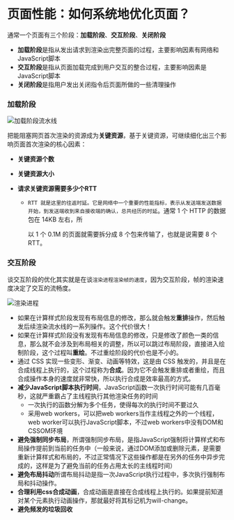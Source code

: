 # 页面性能：如何系统地优化页面？



通常一个页面有三个阶段：**加载阶段**、**交互阶段**、**关闭阶段**

* **加载阶段**是指从发出请求到渲染出完整页面的过程，主要影响因素有网络和JavaScript脚本
* **交互阶段**是指从页面加载完成到用户交互的整合过程，主要影响因素是JavaScript脚本
* **关闭阶段**是指用户发出关闭指令后页面所做的一些清理操作



### 加载阶段

![加载阶段流水线](D:\沸点前端\浏览器\img\加载阶段流水线.png)

把能阻塞网页首次渲染的资源成为**关键资源**，基于关键资源，可继续细化出三个影响页面首次渲染的核心因素：

* **关键资源个数**

* **关键资源大小**

* **请求关键资源需要多少个RTT**

  * `RTT 就是这里的往返时延。它是网络中一个重要的性能指标，表示从发送端发送数据开始，到发送端收到来自接收端的确认，总共经历的时延`。通常 1 个 HTTP 的数据包在 14KB 左右，所

    以 1 个 0.1M 的页面就需要拆分成 8 个包来传输了，也就是说需要 8 个 RTT。



### 交互阶段

谈交互阶段的优化其实就是在谈`渲染进程渲染帧的速度`，因为交互阶段，帧的渲染速度决定了交互的流畅度。

![渲染进程](D:\沸点前端\浏览器\img\渲染进程.png)

* 如果在计算样式阶段发现有布局信息的修改，那么就会触发**重排**操作，然后触发后续渲染流水线的一系列操作。这个代价很大！
* 如果在计算样式阶段没有发现有布局信息的修改，只是修改了颜色一类的信息，那么就不会涉及到布局相关的调整，所以可以跳过布局阶段，直接进入绘制阶段，这个过程叫**重绘**。不过重绘阶段的代价也是不小的。
* 通过 CSS 实现一些变形、渐变、动画等特效，这是由 CSS 触发的，并且是在合成线程上执行的，这个过程称为**合成**。因为它不会触发重排或者重绘，而且合成操作本身的速度就非常快，所以执行合成是效率最高的方式。
* **减少JavaScript脚本执行时间**，JavaScript函数一次执行时间可能有几百毫秒，这就严重霸占了主线程执行其他渲染任务的时间
  * 一次执行的函数分解为多个任务，使得每次的执行时间不要过久
  * 采用web workers，可以把web workers当作主线程之外的一个线程，web worker可以执行JavaScript脚本，不过web workers中没有DOM和CSSOM环境
* **避免强制同步布局**，所谓强制同步布局，是指JavaScript强制将计算样式和布局操作提前到当前的任务中（一般来说，通过DOM添加或删除元素，是需要重新计算样式和布局的，不过正常情况下这些操作都是在另外的任务中异步完成的，这样是为了避免当前的任务占用太长的主线程时间）
* **避免布局抖动**所谓布局抖动是指一次JavaScript执行过程中，多次执行强制布局和抖动操作。
* **合理利用css合成动画**，合成动画是直接在合成线程上执行的。如果提前知道对某个元素执行动画操作，那就最好将其标记机为will-change。
* **避免频发的垃圾回收**







